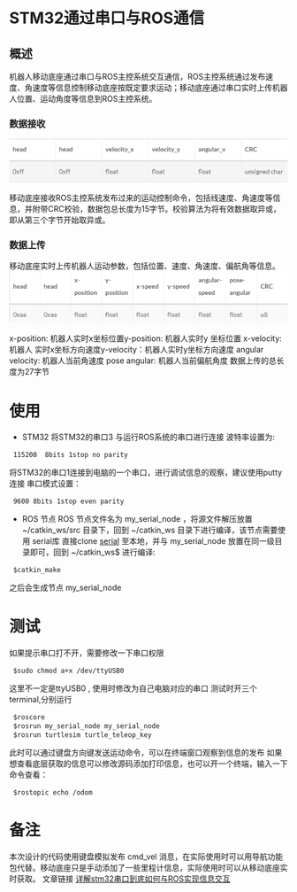 # STM32通过串口与ROS通信
## 概述
机器人移动底座通过串口与ROS主控系统交互通信，ROS主控系统通过发布速度、角速度等信息控制移动底座按既定要求运动；移动底座通过串口实时上传机器人位置、运动角度等信息到ROS主控系统。
### 数据接收
 ![](mobile-base/tab1.png)

移动底座接收ROS主控系统发布过来的运动控制命令，包括线速度、角速度等信息，并附带CRC校验，数据包总长度为15字节。校验算法为将有效数据取异或，即从第三个字节开始取异或。
### 数据上传
移动底座实时上传机器人运动参数，包括位置、速度、角速度、偏航角等信息。
![](mobile-base/tab2.png)

x-position: 机器人实时x坐标位置y-position: 机器人实时y 坐标位置
x-velocity: 机器人 实时x坐标方向速度y-velocity：机器人实时y坐标方向速度
angular velocity: 机器人当前角速度
pose angular: 机器人当前偏航角度
数据上传的总长度为27字节
# 使用
* STM32
将STM32的串口3 与运行ROS系统的串口进行连接 波特率设置为:
```
 115200  8bits 1stop no parity
```
将STM32的串口1连接到电脑的一个串口，进行调试信息的观察，建议使用putty连接 串口模式设置：
```
 9600 8bits 1stop even parity 
```
* ROS 节点
ROS 节点文件名为 my_serial_node ，将源文件解压放置~/catkin_ws/src 目录下，回到 ~/catkin_ws 目录下进行编译，该节点需要使用 serial库 直接clone [serial](https://github.com/wjwwood/serial) 至本地，并与 my_serial_node 放置在同一级目录即可，回到 ~/catkin_ws$ 进行编译:
```
 $catkin_make 
```
之后会生成节点 my_serial_node
# 测试
如果提示串口打不开，需要修改一下串口权限
```
 $sudo chmod a+x /dev/ttyUSB0
```
这里不一定是ttyUSB0 , 使用时修改为自己电脑对应的串口	
测试时开三个terminal,分别运行
```
 $roscore  
 $rosrun my_serial_node my_serial_node
 $rosrun turtlesim turtle_teleop_key
```
此时可以通过键盘方向键发送运动命令，可以在终端窗口观察到信息的发布
如果想查看底层获取的信息可以修改源码添加打印信息，也可以开一个终端，输入一下命令查看：
```
 $rostopic echo /odom 
```
# 备注
本次设计的代码使用键盘模拟发布 cmd_vel 消息，在实际使用时可以用导航功能包代替。移动底座只是手动添加了一些里程计信息，实际使用时可以从移动底座实时获取。
文章链接 [详解stm32串口到底如何与ROS实现信息交互](http://stevenshi.me/2017/10/11/stm32-serial-port-ros/)
